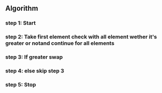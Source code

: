## Algorithm

### step 1: Start
### step 2: Take first element check with all element wether it's greater or notand continue for all elements
### step 3: If greater swap 
### step 4: else skip step 3
### step 5: Stop